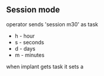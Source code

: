 ## Session mode

operator sends 'session m30' as task


- h - hour
- s - seconds
- d - days
- m - minutes

when implant gets task
it sets a 